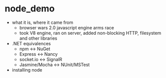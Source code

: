 node_demo
=========

* what it is, where it came from
	* browser wars 2.0 javascript engine arms race
	* took V8 engine, ran on server, added non-blocking HTTP, filesystem and other libraries
* .NET equivalences
	* npm <-> NuGet
	* Express <-> Nancy
	* socket.io <-> SignalR
	* Jasmine/Mocha <-> NUnit/MSTest
* installing node




